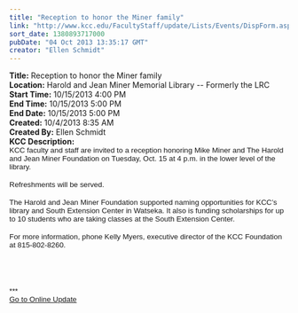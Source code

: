 ```yaml
---
title: "Reception to honor the Miner family"
link: "http://www.kcc.edu/FacultyStaff/update/Lists/Events/DispForm.aspx?ID=459"
sort_date: 1380893717000
pubDate: "04 Oct 2013 13:35:17 GMT"
creator: "Ellen Schmidt"
---
```


<div><b>Title:</b> Reception to honor the Miner family</div>
<div><b>Location:</b> Harold and Jean Miner Memorial Library -- Formerly the LRC</div>
<div><b>Start Time:</b> 10/15/2013 4:00 PM</div>
<div><b>End Time:</b> 10/15/2013 5:00 PM</div>
<div><b>End Date:</b> 10/15/2013 5:00 PM</div>
<div><b>Created:</b> 10/4/2013 8:35 AM</div>
<div><b>Created By:</b> Ellen Schmidt</div>
<div><b>KCC Description:</b> <div class="ExternalClass27A8A0C900BE47D2ABD30941FB0C4543">
<div>
<div>
<p style="margin:0in 0in 0pt" class="MsoNormal"><span style="font-family:'Arial','sans-serif';font-size:10pt">KCC faculty and staff are invited to a reception honoring Mike Miner and The Harold and Jean Miner Foundation on Tuesday, Oct. 15 at 4 p.m. in the lower level of the library. </span></p>
<p style="margin:0in 0in 0pt" class="MsoNormal"><span style="font-family:'Arial','sans-serif';font-size:10pt"></span> </p>
<p style="margin:0in 0in 0pt" class="MsoNormal"><span style="font-family:'Arial','sans-serif';font-size:10pt">Refreshments will be served. </span></p>
<p style="margin:0in 0in 0pt" class="MsoNormal"><span style="font-family:'Arial','sans-serif';font-size:10pt"></span> </p>
<p style="margin:0in 0in 0pt" class="MsoNormal"><span style="font-family:'Arial','sans-serif';font-size:10pt">The Harold and Jean Miner Foundation supported naming opportunities for KCC’s library and South Extension Center in Watseka. It also is funding scholarships for up to 10 students who are taking classes at the South Extension Center. </span></p>
<p style="margin:0in 0in 0pt" class="MsoNormal"><span style="font-family:'Arial','sans-serif';font-size:10pt"></span> </p>
<p style="margin:0in 0in 0pt" class="MsoNormal"><span style="font-family:'Arial','sans-serif';font-size:10pt">For more information, phone Kelly Myers, executive director of the KCC Foundation at 815-802-8260.</span></p>
<p style="margin:0in 0in 0pt" class="MsoNormal"><span style="font-family:'Arial','sans-serif';font-size:10pt"></span> </p>
<p style="margin:0in 0in 0pt" class="MsoNormal"><span style="font-family:'Arial','sans-serif';font-size:10pt"></span> </p>
<p style="margin:0in 0in 0pt" class="MsoNormal"><span style="font-family:'Arial','sans-serif';font-size:10pt"></span> </p>
<p style="margin:0in 0in 0pt" class="MsoNormal"><span style="font-family:'Arial','sans-serif';font-size:10pt"></span> </p>
<p style="margin:0in 0in 0pt" class="MsoNormal"><span style="font-family:'Arial','sans-serif';font-size:10pt"></span></p>
<p style="margin:0in 0in 0pt" class="MsoNormal"><span style="font-family:'Arial','sans-serif';font-size:10pt">***</span></p>
<p style="margin:0in 0in 0pt" class="MsoNormal"><span style="font-family:'Arial','sans-serif';font-size:10pt"></span></p>
<p style="margin:0in 0in 0pt" class="MsoNormal"><span style="font-family:'Arial','sans-serif';font-size:10pt"><a href="/FacultyStaff/update/Pages/dailyupdate.aspx">Go to Online Update</a></span></p>
<p style="margin:0in 0in 0pt" class="MsoNormal"><span style="font-family:'Arial','sans-serif';font-size:10pt"></span> </p>
<p style="margin:0in 0in 0pt" class="MsoNormal"><span style="font-family:'Arial','sans-serif';font-size:10pt"></span> </p>
<p style="margin:0in 0in 0pt" class="MsoNormal"><span style="font-family:'Arial','sans-serif';font-size:10pt"></span></p>
<p style="margin:0in 0in 0pt" class="MsoNormal"><span style="font-family:'Arial','sans-serif';font-size:10pt"></span></p></div></div></div></div>
